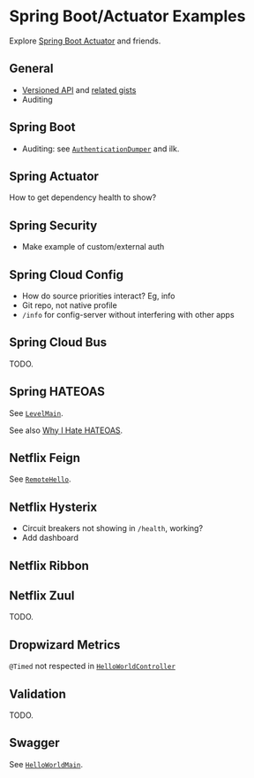 # Spring Boot/Actuator Examples

Explore [Spring Boot Actuator](https://spring.io/guides/gs/actuator-service/)
and friends.

## General

- [Versioned API](http://stackoverflow.com/questions/20198275/how-to-manage-rest-api-versioning-with-spring)
    and [related gists](https://gist.github.com/warmuuh/67797f5910a64954c7df)
- Auditing

## Spring Boot

- Auditing: see [`AuthenticationDumper`](common/src/main/java/hello/AuthenticationDumper.java)
  and ilk.

## Spring Actuator

How to get dependency health to show?

## Spring Security

- Make example of custom/external auth

## Spring Cloud Config

- How do source priorities interact? Eg, info
- Git repo, not native profile
- `/info` for config-server without interfering with other apps

## Spring Cloud Bus

TODO.

## Spring HATEOAS

See [`LevelMain`](level/src/main/java/hello/LevelMain.java).

See also [Why I Hate HATEOAS](http://www.jeffknupp.com/blog/2014/06/03/why-i-hate-hateoas/).

## Netflix Feign

See [`RemoteHello`](local/src/main/java/hello/RemoteHello.java).

## Netflix Hysterix

- Circuit breakers not showing in `/health`, working?
- Add dashboard

## Netflix Ribbon

## Netflix Zuul

TODO.

## Dropwizard Metrics

`@Timed` not respected in [`HelloWorldController`](local/src/main/java/hello/HelloWorldController.java)

## Validation

TODO.

## Swagger

See [`HelloWorldMain`](local/src/main/java/hello/HelloWorldMain.java).
